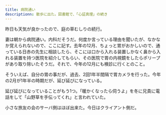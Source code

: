 ```yaml
---
title: 病院通い
descriptionn: 散歩に出た。図書館で、「心証真理」の続き
---
```


昨日も天気が良かったので、庭の草むしりの続行。

妻は朝から病院通い。内科だそうだ。何度か言っている理由を聞いたが、なかなか覚えられないので、ここに記す。去年の12月、ちょっと胃がおかしいので、通っている日赤の先生に相談したら、そこには口から入れる装置しかなく鼻から入れる装置を持つ医院を紹介してもらい、その医院で胃の内視鏡をしたらポリープがあり取り除いたそうだ。それで、今年の12月にも検診に行くとのこと。

そういえば、自分の胃の事だが、過去、2回1年半間隔で胃カメラを行った。今年の2月が1年半の時期だが、延び延びになっている。

延び延びになっていることがもう1つ。「暖かくなったら伺うよ」を冬に兄貴に電話をして「山野草を手伝ってくれ」と言われていた。

小さな旅友の会のサーバ側はほぼ出来た。今日はクライアント側だ。
